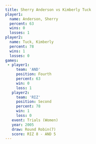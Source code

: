 ```yaml
---
title: Sherry Anderson vs Kimberly Tuck
player1:                
  name: Anderson, Sherry
  percent: 63           
  wins: 0               
  losses: 1             
player2:                
  name: Tuck, Kimberly  
  percent: 78           
  wins: 1               
  losses: 0             
games:
 - player1:          
     team: 'AND'     
     position: Fourth
     percent: 63     
     win: 0          
     loss: 1         
   player2:          
     team: 'RIZ'     
     position: Second
     percent: 78     
     win: 1          
     loss: 0         
   event: Trials (Women)
   year: 2005           
   draw: Round Robin(7) 
   score: RIZ 8 - AND 5 
---
```

